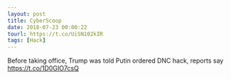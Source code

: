 ```yaml
---
layout: post
title: CyberScoop
date: 2018-07-23 00:00:22
tourl: https://t.co/UiSN102kIR
tags: [Hack]
---
```

Before taking office, Trump was told Putin ordered DNC hack, reports say https://t.co/1D0GIO7csQ